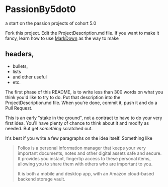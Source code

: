 # PassionBy5dot0

a start on the passion projects of cohort 5.0

Fork this project. Edit the ProjectDescription.md file.
If you want to make it fancy, learn how to use [MarkDown](https://guides.github.com/pdfs/markdown-cheatsheet-online.pdf) as the way to make 

## headers, 

* bullets, 
* lists
* and other useful
* etc.

The first phase of this README, is to write less than 300 words on what you think you'd like to try to do.
Put that description into the ProjectDescription.md file. When you're done, commit it, push it and do a Pull Request.

This is an early "stake in the ground", not a contract to have to do your very first idea. You'll have plenty of chance to
think about it and modify as needed. But get *something* scratched out.

It's best if you write a few paragraphs on the idea itself. Something like 

> Folios is a personal information manager that keeps your very important documents, notes and other
> digital assets safe and secure. It provides you instant, fingertip access to these personal 
> items, allowing you to share them with others who are important to you.
>
> It is both a mobile and desktop app, with an Amazon cloud-based backend storage vault.


